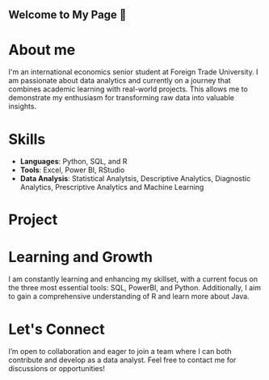 ## Welcome to My Page 👋

# About me
I'm an international economics senior student at Foreign Trade University. I am passionate about data analytics and currently on a journey that combines academic learning with real-world projects. This allows me to demonstrate my enthusiasm for transforming raw data into valuable insights.

# Skills
* **Languages**: Python, SQL, and R
* **Tools**: Excel, Power BI, RStudio
* **Data Analysis**: Statistical Analytsis, Descriptive Analytics, Diagnostic Analytics, Prescriptive Analytics and Machine Learning

# Project

# Learning and Growth
I am constantly learning and enhancing my skillset, with a current focus on the three most essential tools: SQL, PowerBI, and Python. Additionally, I aim to gain a comprehensive understanding of R and learn more about Java.

# Let's Connect
I’m open to collaboration and eager to join a team where I can both contribute and develop as a data analyst. Feel free to contact me for discussions or opportunities!

<!--
**NguyenYenNhi0704/NguyenYenNhi0704** is a ✨ _special_ ✨ repository because its `README.md` (this file) appears on your GitHub profile.

Here are some ideas to get you started:

- 🔭 I’m currently working on ...
- 🌱 I’m currently learning ...
- 👯 I’m looking to collaborate on ...
- 🤔 I’m looking for help with ...
- 💬 Ask me about ...
- 📫 How to reach me: ...
- 😄 Pronouns: ...
- ⚡ Fun fact: ...
-->
